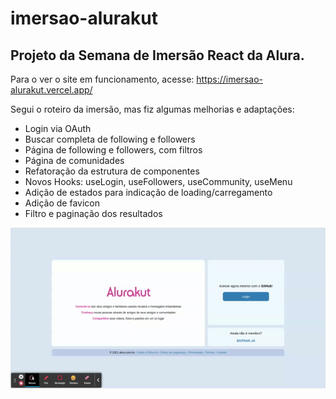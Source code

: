 # imersao-alurakut


## Projeto da Semana de Imersão React da Alura.

Para o ver o site em funcionamento, acesse: https://imersao-alurakut.vercel.app/

Segui o roteiro da imersão, mas fiz algumas melhorias e adaptações:

- Login via OAuth
- Buscar completa de following e followers
- Página de following e followers, com filtros
- Página de comunidades
- Refatoração da estrutura de componentes
- Novos Hooks: useLogin, useFollowers, useCommunity, useMenu
- Adição de estados para indicação de loading/carregamento
- Adição de favicon
- Filtro e paginação dos resultados

<p align="center"><img src='demos/login_demo.gif' /></p>
